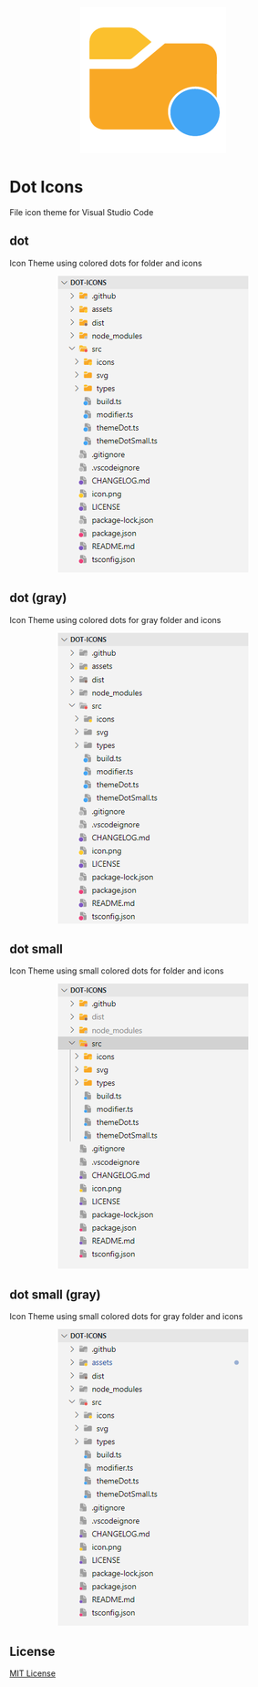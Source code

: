 <p align="center">
<img src="https://github.com/AnWeber/dot-icons/raw/main/icon.png" alt="dot-icons" />
</p>


# Dot Icons

File icon theme for Visual Studio Code

## dot

Icon Theme using colored dots for folder and icons

<p align="center">
<img src="https://github.com/AnWeber/dot-icons/raw/main/assets/dot.png" alt="dot-icons" />
</p>


## dot (gray)

Icon Theme using colored dots for gray folder and icons

<p align="center">
<img src="https://github.com/AnWeber/dot-icons/raw/main/assets/dot_gray.png" alt="dot-icons" />
</p>

## dot small

Icon Theme using small colored dots for folder and icons

<p align="center">
<img src="https://github.com/AnWeber/dot-icons/raw/main/assets/dot_small.png" alt="dot-icons" />
</p>


## dot small (gray)

Icon Theme using small colored dots for gray folder and icons

<p align="center">
<img src="https://github.com/AnWeber/dot-icons/raw/main/assets/dot_small_gray.png" alt="dot-icons" />
</p>


## License
[MIT License](LICENSE)
